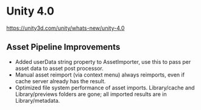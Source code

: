 # Unity 4.0

https://unity3d.com/unity/whats-new/unity-4.0

## Asset Pipeline Improvements



*   Added userData string property to AssetImporter, use this to pass per asset data to asset post processor.
*   Manual asset reimport (via context menu) always reimports, even if cache server already has the result.
*   Optimized file system performance of asset imports. Library/cache and Library/previews folders are gone; all imported results are in Library/metadata.